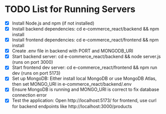 # TODO List for Running Servers

- [x] Install Node.js and npm (if not installed)
- [x] Install backend dependencies: cd e-commerce_react/backend && npm install
- [x] Install frontend dependencies: cd e-commerce_react/frontend && npm install
- [x] Create .env file in backend with PORT and MONGODB_URI
- [x] Start backend server: cd e-commerce_react/backend && node server.js (runs on port 3000)
- [x] Start frontend dev server: cd e-commerce_react/frontend && npm run dev (runs on port 5173)
- [x] Set up MongoDB: Either install local MongoDB or use MongoDB Atlas, then set MONGO_URI in e-commerce_react/backend/.env
- [x] Ensure MongoDB is running and MONGO_URI is correct to fix database connection error
- [x] Test the application: Open http://localhost:5173/ for frontend, use curl for backend endpoints like http://localhost:3000/products
